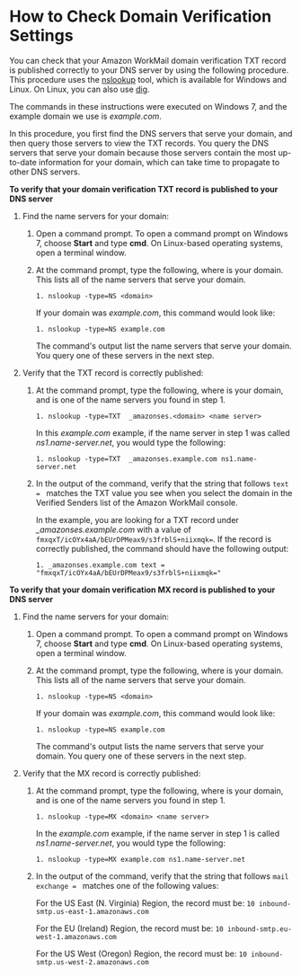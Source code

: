 # How to Check Domain Verification Settings<a name="domain-verification-check-dns"></a>

You can check that your Amazon WorkMail domain verification TXT record is published correctly to your DNS server by using the following procedure\. This procedure uses the [nslookup](http://en.wikipedia.org/wiki/Nslookup) tool, which is available for Windows and Linux\. On Linux, you can also use [dig](http://en.wikipedia.org/wiki/Dig_(command))\.

The commands in these instructions were executed on Windows 7, and the example domain we use is *example\.com*\.

In this procedure, you first find the DNS servers that serve your domain, and then query those servers to view the TXT records\. You query the DNS servers that serve your domain because those servers contain the most up\-to\-date information for your domain, which can take time to propagate to other DNS servers\.

**To verify that your domain verification TXT record is published to your DNS server**

1. Find the name servers for your domain:

   1. Open a command prompt\. To open a command prompt on Windows 7, choose **Start** and type **cmd**\. On Linux\-based operating systems, open a terminal window\.

   1. At the command prompt, type the following, where *<domain>* is your domain\. This lists all of the name servers that serve your domain\. 

      ```
      1. nslookup -type=NS <domain>
      ```

      If your domain was *example\.com*, this command would look like:

      ```
      1. nslookup -type=NS example.com
      ```

      The command's output list the name servers that serve your domain\. You query one of these servers in the next step\.

1. Verify that the TXT record is correctly published:

   1. At the command prompt, type the following, where *<domain>* is your domain, and *<name server>* is one of the name servers you found in step 1\.

      ```
      1. nslookup -type=TXT  _amazonses.<domain> <name server>
      ```

      In this *example\.com* example, if the name server in step 1 was called *ns1\.name\-server\.net*, you would type the following:

      ```
      1. nslookup -type=TXT  _amazonses.example.com ns1.name-server.net
      ```

   1. In the output of the command, verify that the string that follows `text = ` matches the TXT value you see when you select the domain in the Verified Senders list of the Amazon WorkMail console\. 

      In the example, you are looking for a TXT record under *\_amazonses\.example\.com* with a value of `fmxqxT/icOYx4aA/bEUrDPMeax9/s3frblS+niixmqk=`\. If the record is correctly published, the command should have the following output:

      ```
      1. _amazonses.example.com text = "fmxqxT/icOYx4aA/bEUrDPMeax9/s3frblS+niixmqk="
      ```

**To verify that your domain verification MX record is published to your DNS server**

1. Find the name servers for your domain:

   1. Open a command prompt\. To open a command prompt on Windows 7, choose **Start** and type **cmd**\. On Linux\-based operating systems, open a terminal window\.

   1. At the command prompt, type the following, where *<domain>* is your domain\. This lists all of the name servers that serve your domain\. 

      ```
      1. nslookup -type=NS <domain>
      ```

      If your domain was *example\.com*, this command would look like:

      ```
      1. nslookup -type=NS example.com
      ```

      The command's output lists the name servers that serve your domain\. You query one of these servers in the next step\.

1. Verify that the MX record is correctly published:

   1. At the command prompt, type the following, where *<domain>* is your domain, and *<name server>* is one of the name servers you found in step 1\.

      ```
      1. nslookup -type=MX <domain> <name server>
      ```

      In the *example\.com* example, if the name server in step 1 is called *ns1\.name\-server\.net*, you would type the following:

      ```
      1. nslookup -type=MX example.com ns1.name-server.net
      ```

   1. In the output of the command, verify that the string that follows `mail exchange = ` matches one of the following values: 

      For the US East \(N\. Virginia\) Region, the record must be: `10 inbound-smtp.us-east-1.amazonaws.com`

      For the EU \(Ireland\) Region, the record must be: `10 inbound-smtp.eu-west-1.amazonaws.com`

      For the US West \(Oregon\) Region, the record must be: `10 inbound-smtp.us-west-2.amazonaws.com`